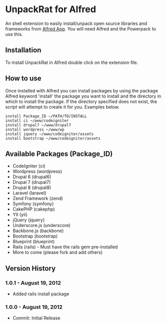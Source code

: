 UnpackRat for Alfred
============

An shell extension to easily install/unpack open source libraries and frameworks from [Alfred App](http://alfredapp.com/). You will need Alfred and the Powerpack to use this.

Installation
----------------

To install UnpackRat in Alfred double click on the extension file.

How to use
----------------

Once installed with Alfred you can install packages by using the package Alfred keyword 'install' the package you want to install and the directory in which to install the package. If the directory specified does not exist, the script will attempt to create it for you. Examples below.

    install Package_ID ~/PATH/TO/INSTALL
    install ci ~/www/codeigniter
    install drupal7 ~/www/drupal7
    install wordpress ~/www/wp
    install jquery ~/www/codeigniter/assets
    install bootstrap ~/www/codeigniter/assets
 

Available Packages (Package_ID)
----------------
 * CodeIgniter (ci)
 * Wordpress (wordpress)
 * Drupal 6 (drupal6)
 * Drupal 7 (drupal7)
 * Drupal 8 (drupal8)
 * Laravel (laravel)
 * Zend Framework (zend)
 * Symfony (symfony)
 * CakePHP (cakephp)
 * YII (yii)
 * jQuery (jquery)
 * Underscore.js (underscore)
 * Backbone.js (backbone)
 * Bootstrap (bootstrap)
 * Blueprint (blueprint)
 * Rails (rails) - Must have the rails gem pre-installed
 * More to come (please fork and add others)
    

## Version History ##

### 1.0.1 - August 19, 2012
 * Added rails install package

### 1.0.0 - August 19, 2012
 * Commit: Initial Release
